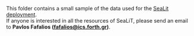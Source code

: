 This folder contains a small sample of the data used for the <a href="https://catalogues.sealitproject.eu/">SeaLit deployment</a>. <br>
If anyone is interested in all the resources of SeaLiT, please send an email to <b>Pavlos Fafalios (<fafalios@ics.forth.gr>)</b>.
